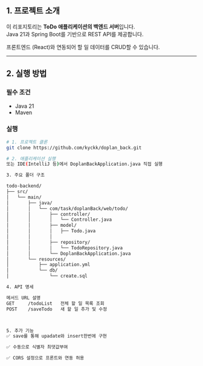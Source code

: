 ## 1. 프로젝트 소개

이 리포지토리는 **ToDo 애플리케이션의 백엔드 서버**입니다.  
Java 21과 Spring Boot를 기반으로 REST API를 제공합니다.

프론트엔드 (React)와 연동되어 할 일 데이터를 CRUD할 수 있습니다.

---

## 2. 실행 방법

### 필수 조건

- Java 21
- Maven

### 실행

```bash
# 1. 프로젝트 클론
git clone https://github.com/kyckk/doplan_back.git

# 2. 애플리케이션 실행
또는 IDE(IntelliJ 등)에서 DoplanBackApplication.java 직접 실행

3. 주요 폴더 구조

todo-backend/
├── src/
│   └── main/
│       ├── java/
│       │   └── com/task/doplanBack/web/todo/
│       │       ├── controller/
│       │       │   └── Controller.java
│       │       ├── model/
│       │       │   ├── Todo.java
│       │       │  
│       │       ├── repository/
│       │       │   └── TodoRepository.java
│       │       └── DoplanBackApplication.java
│       └── resources/
│           ├── application.yml
│           └── db/
│               └── create.sql

4. API 명세

메서드	URL	설명
GET	    /todoList	전체 할 일 목록 조회
POST	/saveTodo	새 할 일 추가 및 수정



5. 추가 기능
✅ save를 통해 upadate와 insert한번에 구현

✅ 수동으로 식별자 최댓값부여

✅ CORS 설정으로 프론트와 연동 허용
